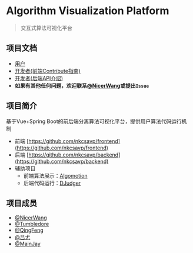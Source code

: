 # Algorithm Visualization Platform

> 交互式算法可视化平台

## 项目文档

* [用户](/User)
* [开发者(前端Contribute指南)](/Developer/frontend)
* [开发者(后端API介绍)](/Developer/backend)
* **如果有其他任何问题，欢迎联系[@NicerWang](https://github.com/NicerWang)或提出`Issue`**

## 项目简介

基于Vue+Spring Boot的前后端分离算法可视化平台，提供用户算法代码运行机制

* 前端 [https://github.com/nkcsavp/frontend](https://github.com/nkcsavp/frontend)
* 后端 [https://github.com/nkcsavp/backend](https://github.com/nkcsavp/backend)
* 辅助项目
  * 前端算法展示：[Algomotion](https://github.com/NicerWang/Algomotion)
  * 后端代码运行：[DJudger](https://github.com/NicerWang/DJudger)

## 项目成员

 * [@NicerWang](https://github.com/NicerWang)
 * [@Tumbledore](https://github.com/TumbledoreAlalalala)
 * [@QingFeng](https://github.com/lihangyu1913092)
 * [@吕尤](https://github.com/lvyou2000)
 * [@MainJay](https://github.com/lmj2001)
